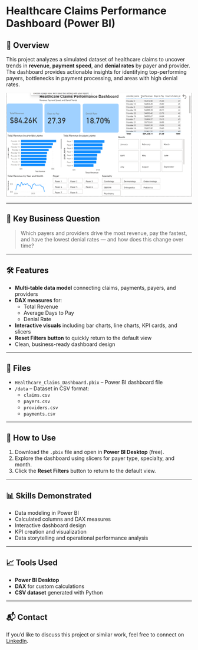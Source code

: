 # Healthcare Claims Performance Dashboard (Power BI)

## 📌 Overview
This project analyzes a simulated dataset of healthcare claims to uncover trends in **revenue**, **payment speed**, and **denial rates** by payer and provider.  
The dashboard provides actionable insights for identifying top-performing payers, bottlenecks in payment processing, and areas with high denial rates.

![Dashboard Screenshot](assets/dashboard_screenshot.png)

---

## 🎯 Key Business Question
> Which payers and providers drive the most revenue, pay the fastest, and have the lowest denial rates — and how does this change over time?

---

## 🛠 Features
- **Multi-table data model** connecting claims, payments, payers, and providers  
- **DAX measures** for:
  - Total Revenue
  - Average Days to Pay
  - Denial Rate
- **Interactive visuals** including bar charts, line charts, KPI cards, and slicers
- **Reset Filters button** to quickly return to the default view
- Clean, business-ready dashboard design

---

## 📂 Files
- `Healthcare_Claims_Dashboard.pbix` – Power BI dashboard file  
- `/data` – Dataset in CSV format:  
  - `claims.csv`  
  - `payers.csv`  
  - `providers.csv`  
  - `payments.csv`  

---

## 🚀 How to Use
1. Download the `.pbix` file and open in **Power BI Desktop** (free).  
2. Explore the dashboard using slicers for payer type, specialty, and month.  
3. Click the **Reset Filters** button to return to the default view.  

---

## 📊 Skills Demonstrated
- Data modeling in Power BI  
- Calculated columns and DAX measures  
- Interactive dashboard design  
- KPI creation and visualization  
- Data storytelling and operational performance analysis

---

## 📈 Tools Used
- **Power BI Desktop**  
- **DAX** for custom calculations  
- **CSV dataset** generated with Python  

---

## 📬 Contact
If you’d like to discuss this project or similar work, feel free to connect on [LinkedIn](https://www.linkedin.com).
